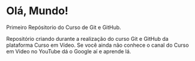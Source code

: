# Olá, Mundo!
 Primeiro Repósitorio do Curso de Git e GitHub.

 Repositório criando durante a realização do curso Git e GitHub da plataforma Curso em Vídeo.
 Se você ainda não conhece o canal do Curso em Video no YouTube dá o Google aí e aprende lá. 
